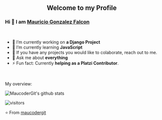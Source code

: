 <p align="center">
 <h2 align="center">Welcome to my Profile</h2>
</p>

### Hi 👋 I am [Mauricio Gonzalez Falcon](https://github.com/maucodergit)

<div>
  
<br />
<p>

- 🔭 I’m currently working on **a Django Project**
- 🌱 I’m currently learning **JavaScript**
- 👯 If you have any projects you would like to colaborate, reach out to me.
- 💬 Ask me about **everything**
- ⚡ Fun fact: Currently **helping as a Platzi Contributor**.

</h4>
</div>

<br />

<div><p>My overview: </p></div>

![MaucoderGit's github stats](https://github-readme-stats.vercel.app/api?username=maucodergit&show_icons=true)
<br />

<!-- Optional Visitors badge: -->
![visitors](https://visitor-badge.laobi.icu/badge?page_id=maucodergit.maucodergit)

⭐️ From [maucodergit](https://github.com/maucodergit/maucodergit) 

<br />
